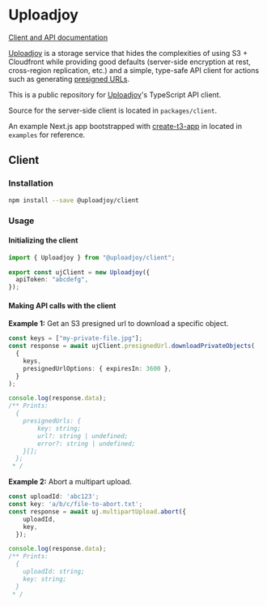 # Uploadjoy

[Client and API documentation](https://docs.uploadjoy.com)

[Uploadjoy](https://uploadjoy.com) is a storage service that hides the complexities of using
S3 + Cloudfront while providing good defaults (server-side encryption at rest, cross-region replication, etc.) and
a simple, type-safe API client for actions such as generating [presigned URLs](https://docs.aws.amazon.com/AmazonS3/latest/userguide/ShareObjectPreSignedURL.html).

This is a public repository for [Uploadjoy](https://uploadjoy.com)'s TypeScript API client.

Source for the server-side client is located in `packages/client`.

An example Next.js app bootstrapped with [create-t3-app](https://create.t3.gg/) in located in `examples` for reference.

## Client

### Installation

```bash
npm install --save @uploadjoy/client
```

### Usage

#### Initializing the client

```ts
import { Uploadjoy } from "@uploadjoy/client";

export const ujClient = new Uploadjoy({
  apiToken: "abcdefg",
});
```

#### Making API calls with the client

**Example 1:** Get an S3 presigned url to download a specific object.

```ts
const keys = ["my-private-file.jpg"];
const response = await ujClient.presignedUrl.downloadPrivateObjects(
  {
    keys,
    presignedUrlOptions: { expiresIn: 3600 },
  }
);

console.log(response.data);
/** Prints:
  {
    presignedUrls: {
        key: string;
        url?: string | undefined;
        error?: string | undefined;
    }[];
  };
 * /
```

**Example 2:** Abort a multipart upload.

```ts
const uploadId: 'abc123';
const key: 'a/b/c/file-to-abort.txt';
const response = await uj.multipartUpload.abort({
    uploadId,
    key,
  });

console.log(response.data);
/** Prints:
  {
    uploadId: string;
    key: string;
  }
 * /
```